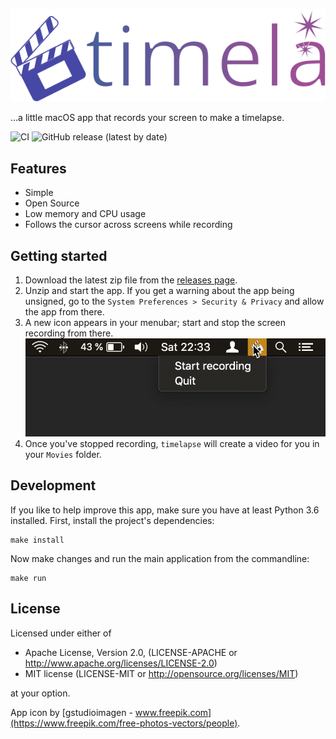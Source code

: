 ![timelapse logo](timelapse/resources/logo.svg)

...a little macOS app that records your screen to make a timelapse.

![CI](https://github.com/mre/timelapse/workflows/CI/badge.svg)
![GitHub release (latest by date)](https://img.shields.io/github/v/release/mre/timelapse)

## Features

- Simple
- Open Source
- Low memory and CPU usage
- Follows the cursor across screens while recording

## Getting started

1. Download the latest zip file from the [releases
   page](https://github.com/mre/timelapse/releases).
2. Unzip and start the app. If you get a warning about the app being unsigned,
   go to the `System Preferences > Security & Privacy` and allow the app from
   there.
3. A new icon appears in your menubar; start and stop the screen recording from
   there.
   ![A demonstration of starting and stopping a recording from the menubar](timelapse.gif)
4. Once you've stopped recording, `timelapse` will create a video for you in
   your `Movies` folder.

## Development

If you like to help improve this app, make sure you have at least Python 3.6
installed. First, install the project's dependencies:

```shell
make install
```

Now make changes and run the main application from the commandline:

```shell
make run
```

## License

Licensed under either of

- Apache License, Version 2.0, (LICENSE-APACHE or
  http://www.apache.org/licenses/LICENSE-2.0)
- MIT license (LICENSE-MIT or http://opensource.org/licenses/MIT)

at your option.

App icon by [gstudioimagen -
www.freepik.com](https://www.freepik.com/free-photos-vectors/people).

